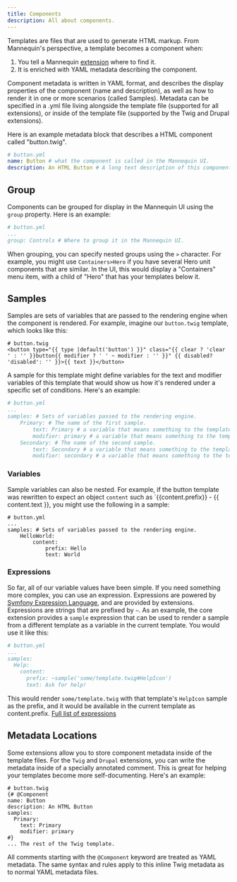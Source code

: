 ```yaml
---
title: Components
description: All about components.
---
```

Templates are files that are used to generate HTML markup.  From Mannequin's perspective, a template becomes a component when:
1.  You tell a Mannequin [extension](../extensions.md) where to find it.
2.  It is enriched with YAML metadata describing the component.

Component metadata is written in YAML format, and describes the display properties of the component (name and description), as well as how to render it in one or more scenarios (called Samples).  Metadata can be specified in a .yml file living alongside the template file (supported for all extensions), or inside of the template file (supported by the Twig and Drupal extensions).

Here is an example metadata block that describes a HTML component called "button.twig".

```yaml
# button.yml
name: Button # what the component is called in the Mannequin UI.
description: An HTML Button # A long text description of this component.
```

## Group
Components can be grouped for display in the Mannequin UI using the `group` property.  Here is an example:
```yaml
# button.yml
...
group: Controls # Where to group it in the Mannequin UI.
```
When grouping, you can specify nested groups using the `>` character.  For example, you might use `Containers>Hero` if you have several Hero unit components that are similar.  In the UI, this would display a "Containers" menu item, with a child of "Hero" that has your templates below it. 

## Samples

Samples are sets of variables that are passed to the rendering engine when the component is rendered.  For example, imagine our `button.twig` template, which looks like this:

```twig
# button.twig
<button type="{{ type |default('button') }}" class="{{ clear ? 'clear ' : '' }}button{{ modifier ? ' ' ~ modifier : '' }}" {{ disabled? 'disabled': '' }}>{{ text }}</button>
```
A sample for this template might define variables for the text and modifier variables of this template that would show us how it's rendered under a specific set of conditions.  Here's an example:
```yaml
# button.yml
...
samples: # Sets of variables passed to the rendering engine.
    Primary: # The name of the first sample.
        text: Primary # a variable that means something to the template.
        modifier: primary # a variable that means something to the template.
    Secondary: # The name of the second sample.
        text: Secondary # a variable that means something to the template.
        modifier: secondary # a variable that means something to the template.
```

### Variables

Sample variables can also be nested.  For example, if the button template was rewritten to expect an object `content` such as `{{content.prefix}} - {{ content.text }}, you might use the following in a sample:
```twig
# button.yml
...
samples: # Sets of variables passed to the rendering engine.
    HelloWorld:
        content: 
            prefix: Hello
            text: World
```

### Expressions

So far, all of our variable values have been simple.  If you need something more complex, you can use an expression.  Expressions are powered by [Symfony Expression Language](https://symfony.com/doc/current/components/expression_language.html), and are provided by extensions.  Expressions are strings that are prefixed by `~`.  As an example, the core extension provides a `sample` expression that can be used to render a sample from a different template as a variable in the current template.  You would use it like this:
```yaml
# button.yml
...
samples:
  Help:
    content:
      prefix: ~sample('some/template.twig#HelpIcon')
      text: Ask for help!
```
This would render `some/template.twig` with that template's `HelpIcon` sample as the prefix, and it would be available in the current template as content.prefix. [Full list of expressions](expressions.md)

## Metadata Locations

Some extensions allow you to store component metadata inside of the template files.  For the `Twig` and `Drupal` extensions, you can write the metadata inside of a specially annotated comment.  This is great for helping your templates become more self-documenting.  Here's an example:

```twig
# button.twig
{# @Component 
name: Button
description: An HTML Button
samples:
  Primary:
    text: Primary
    modifier: primary
#}
... The rest of the Twig template. 
```

All comments starting with the `@Component` keyword are treated as YAML metadata.  The same syntax and rules apply to this inline Twig metadata as to normal YAML metadata files.